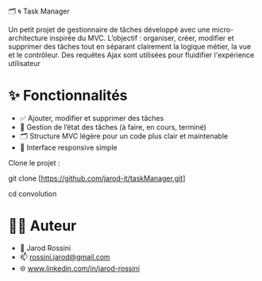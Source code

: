 🗂️ 🌀 Task Manager

Un petit projet de gestionnaire de tâches développé avec une micro-architecture inspirée du MVC.
L’objectif : organiser, créer, modifier et supprimer des tâches tout en séparant clairement la logique métier, la vue et le contrôleur.
Des requêtes Ajax sont utilisées pour fluidifier l'expérience utilisateur

# ✨ Fonctionnalités

- ✅ Ajouter, modifier et supprimer des tâches
- 📅 Gestion de l’état des tâches (à faire, en cours, terminé)
- 🗂️ Structure MVC légère pour un code plus clair et maintenable
- 📱 Interface responsive simple

Clone le projet :

git clone [https://github.com/jarod-it/taskManager.git]

cd convolution

# 🧑‍💻 Auteur

- 👤 Jarod Rossini
- 📫 rossini.jarod@gmail.com
- 🌐 www.linkedin.com/in/jarod-rossini
